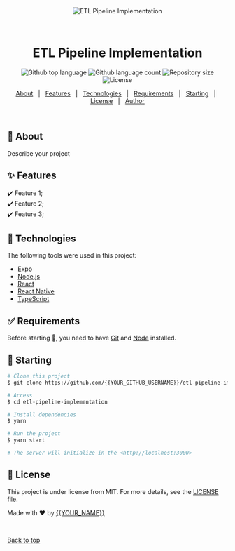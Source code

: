 <div align="center" id="top"> 
  <img src="./.github/app.gif" alt="ETL Pipeline Implementation" />

  &#xa0;

  <!-- <a href="https://etlpipelineimplementation.netlify.app">Demo</a> -->
</div>

<h1 align="center">ETL Pipeline Implementation</h1>

<p align="center">
  <img alt="Github top language" src="https://img.shields.io/github/languages/top/{{YOUR_GITHUB_USERNAME}}/etl-pipeline-implementation?color=56BEB8">

  <img alt="Github language count" src="https://img.shields.io/github/languages/count/{{YOUR_GITHUB_USERNAME}}/etl-pipeline-implementation?color=56BEB8">

  <img alt="Repository size" src="https://img.shields.io/github/repo-size/{{YOUR_GITHUB_USERNAME}}/etl-pipeline-implementation?color=56BEB8">

  <img alt="License" src="https://img.shields.io/github/license/{{YOUR_GITHUB_USERNAME}}/etl-pipeline-implementation?color=56BEB8">

  <!-- <img alt="Github issues" src="https://img.shields.io/github/issues/{{YOUR_GITHUB_USERNAME}}/etl-pipeline-implementation?color=56BEB8" /> -->

  <!-- <img alt="Github forks" src="https://img.shields.io/github/forks/{{YOUR_GITHUB_USERNAME}}/etl-pipeline-implementation?color=56BEB8" /> -->

  <!-- <img alt="Github stars" src="https://img.shields.io/github/stars/{{YOUR_GITHUB_USERNAME}}/etl-pipeline-implementation?color=56BEB8" /> -->
</p>

<!-- Status -->

<!-- <h4 align="center"> 
	🚧  ETL Pipeline Implementation 🚀 Under construction...  🚧
</h4> 

<hr> -->

<p align="center">
  <a href="#dart-about">About</a> &#xa0; | &#xa0; 
  <a href="#sparkles-features">Features</a> &#xa0; | &#xa0;
  <a href="#rocket-technologies">Technologies</a> &#xa0; | &#xa0;
  <a href="#white_check_mark-requirements">Requirements</a> &#xa0; | &#xa0;
  <a href="#checkered_flag-starting">Starting</a> &#xa0; | &#xa0;
  <a href="#memo-license">License</a> &#xa0; | &#xa0;
  <a href="https://github.com/{{YOUR_GITHUB_USERNAME}}" target="_blank">Author</a>
</p>

<br>

## :dart: About ##

Describe your project

## :sparkles: Features ##

:heavy_check_mark: Feature 1;\
:heavy_check_mark: Feature 2;\
:heavy_check_mark: Feature 3;

## :rocket: Technologies ##

The following tools were used in this project:

- [Expo](https://expo.io/)
- [Node.js](https://nodejs.org/en/)
- [React](https://pt-br.reactjs.org/)
- [React Native](https://reactnative.dev/)
- [TypeScript](https://www.typescriptlang.org/)

## :white_check_mark: Requirements ##

Before starting :checkered_flag:, you need to have [Git](https://git-scm.com) and [Node](https://nodejs.org/en/) installed.

## :checkered_flag: Starting ##

```bash
# Clone this project
$ git clone https://github.com/{{YOUR_GITHUB_USERNAME}}/etl-pipeline-implementation

# Access
$ cd etl-pipeline-implementation

# Install dependencies
$ yarn

# Run the project
$ yarn start

# The server will initialize in the <http://localhost:3000>
```

## :memo: License ##

This project is under license from MIT. For more details, see the [LICENSE](LICENSE.md) file.


Made with :heart: by <a href="https://github.com/{{YOUR_GITHUB_USERNAME}}" target="_blank">{{YOUR_NAME}}</a>

&#xa0;

<a href="#top">Back to top</a>

